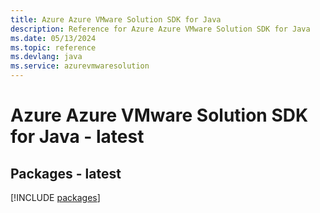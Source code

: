 ```yaml
---
title: Azure Azure VMware Solution SDK for Java
description: Reference for Azure Azure VMware Solution SDK for Java
ms.date: 05/13/2024
ms.topic: reference
ms.devlang: java
ms.service: azurevmwaresolution
---
```

# Azure Azure VMware Solution SDK for Java - latest
## Packages - latest
[!INCLUDE [packages](azure-vmware-solution-index.md)]